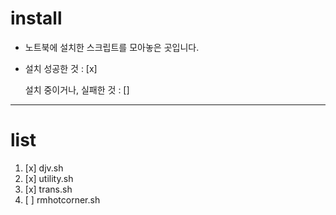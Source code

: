# install
- 노트북에 설치한 스크립트를 모아놓은 곳입니다.
- 설치 성공한 것 : [x]

	설치 중이거나, 실패한 것 : []

***
# list
1. [x] djv.sh
1. [x] utility.sh
1. [x] trans.sh
1. [ ] rmhotcorner.sh
